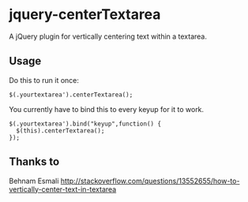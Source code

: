# jquery-centerTextarea

A jQuery plugin for vertically centering text within a textarea.

## Usage

Do this to run it once:

    $(.yourtextarea').centerTextarea();
    
You currently have to bind this to every keyup for it to work.

    $(.yourtextarea').bind("keyup",function() {
      $(this).centerTextarea();
    });


## Thanks to

Behnam Esmali
http://stackoverflow.com/questions/13552655/how-to-vertically-center-text-in-textarea
